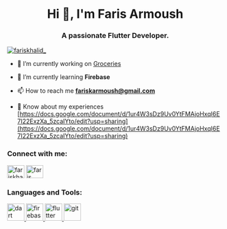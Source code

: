 <h1 align="center">Hi 👋, I'm Faris Armoush</h1>
<h3 align="center">A passionate Flutter Developer.</h3>

<p align="left"> <a href="https://twitter.com/fariskhalid_" target="blank"><img src="https://img.shields.io/twitter/follow/fariskhalid_?logo=twitter&style=for-the-badge" alt="fariskhalid_" /></a> </p>

- 🔭 I’m currently working on [Groceries](https://github.com/FarisArmoush/groceries)

- 🌱 I’m currently learning **Firebase**

- 📫 How to reach me **fariskarmoush@gmail.com**

- 📄 Know about my experiences [https://docs.google.com/document/d/1ur4W3sDz9Uv0YtFMAjoHxqI6E7I22ExzXa_5zcaIYto/edit?usp=sharing](https://docs.google.com/document/d/1ur4W3sDz9Uv0YtFMAjoHxqI6E7I22ExzXa_5zcaIYto/edit?usp=sharing)

<h3 align="left">Connect with me:</h3>
<p align="left">
<a href="https://twitter.com/fariskhalid_" target="blank"><img align="center" src="https://raw.githubusercontent.com/rahuldkjain/github-profile-readme-generator/master/src/images/icons/Social/twitter.svg" alt="fariskhalid_" height="30" width="40" /></a>
<a href="https://linkedin.com/in/faris armoush" target="blank"><img align="center" src="https://raw.githubusercontent.com/rahuldkjain/github-profile-readme-generator/master/src/images/icons/Social/linked-in-alt.svg" alt="faris armoush" height="30" width="40" /></a>
</p>

<h3 align="left">Languages and Tools:</h3>
<p align="left"> <a href="https://dart.dev" target="_blank" rel="noreferrer"> <img src="https://www.vectorlogo.zone/logos/dartlang/dartlang-icon.svg" alt="dart" width="40" height="40"/> </a> <a href="https://firebase.google.com/" target="_blank" rel="noreferrer"> <img src="https://www.vectorlogo.zone/logos/firebase/firebase-icon.svg" alt="firebase" width="40" height="40"/> </a> <a href="https://flutter.dev" target="_blank" rel="noreferrer"> <img src="https://www.vectorlogo.zone/logos/flutterio/flutterio-icon.svg" alt="flutter" width="40" height="40"/> </a> <a href="https://git-scm.com/" target="_blank" rel="noreferrer"> <img src="https://www.vectorlogo.zone/logos/git-scm/git-scm-icon.svg" alt="git" width="40" height="40"/> </a> </p>
